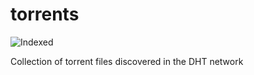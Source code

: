 torrents 
========
![Indexed](https://img.shields.io/badge/indexed-170886-blue)

Collection of torrent files discovered in the DHT network
